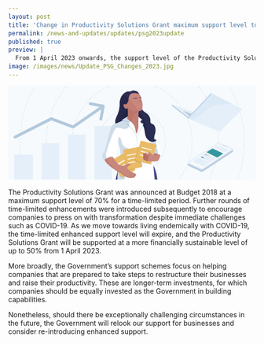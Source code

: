 ```yaml
---
layout: post
title: 'Change in Productivity Solutions Grant maximum support level to 50% from 1 April 2023'
permalink: /news-and-updates/updates/psg2023update
published: true
preview: |
  From 1 April 2023 onwards, the support level of the Productivity Solutions Grant will be up to 50% for all sectors.
image: /images/news/Update_PSG_Changes_2023.jpg
---
```


<img src="/images/news/Update_PSG_Changes_2023.jpg" aria-hidden="true">

The Productivity Solutions Grant was announced at Budget 2018 at a maximum support level of 70% for a time-limited period. Further rounds of time-limited enhancements were introduced subsequently to encourage companies to press on with transformation despite immediate challenges such as COVID-19. As we move towards living endemically with COVID-19, the time-limited enhanced support level will expire, and the Productivity Solutions Grant will be supported at a more financially sustainable level of up to 50% from 1 April 2023.

More broadly, the Government’s support schemes focus on helping companies that are prepared to take steps to restructure their businesses and raise their productivity. These are longer-term investments, for which companies should be equally invested as the Government in building capabilities.

Nonetheless, should there be exceptionally challenging circumstances in the future, the Government will relook our support for businesses and consider re-introducing enhanced support. 


<script src="/jquery/jquery.min.js"></script>
<script src="/jquery/bp-menu-new-tab.js"></script>

